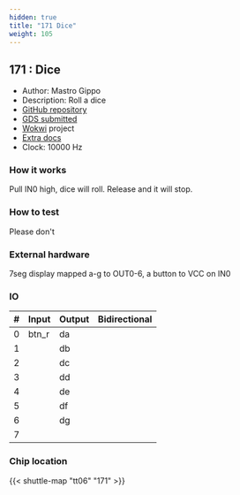 ```yaml
---
hidden: true
title: "171 Dice"
weight: 105
---
```


## 171 : Dice

* Author: Mastro Gippo
* Description: Roll a dice
* [GitHub repository](https://github.com/mastrogippo/tt06-mastrogippo)
* [GDS submitted](https://github.com/mastrogippo/tt06-mastrogippo/actions/runs/8679404401)
* [Wokwi](https://wokwi.com/projects/395054823837887489) project
* [Extra docs](None)
* Clock: 10000 Hz

<!---

This file is used to generate your project datasheet. Please fill in the information below and delete any unused
sections.

You can also include images in this folder and reference them in the markdown. Each image must be less than
512 kb in size, and the combined size of all images must be less than 1 MB.
-->


### How it works

Pull IN0 high, dice will roll. Release and it will stop.

### How to test

Please don't

### External hardware

7seg display mapped a-g to OUT0-6, a button to VCC on IN0


### IO

| # | Input          | Output         | Bidirectional   |
| - | -------------- | -------------- | --------------- |
| 0 | btn_r | da |  |
| 1 |  | db |  |
| 2 |  | dc |  |
| 3 |  | dd |  |
| 4 |  | de |  |
| 5 |  | df |  |
| 6 |  | dg |  |
| 7 |  |  |  |

### Chip location

{{< shuttle-map "tt06" "171" >}}
